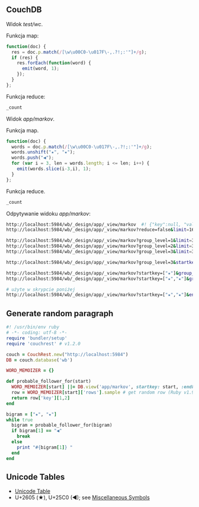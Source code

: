 ## CouchDB

Widok *test/wc*.

Funkcja map:

```js
function(doc) {
  res = doc.p.match(/[\w\u00C0-\u017F\-,.?!;:'"]+/g);
  if (res) {
    res.forEach(function(word) {
      emit(word, 1);
    });
  }
};
```

Funkcja reduce:

```js
_count
```

Widok *app/markov*.

Funkcja map.

```js
function(doc) {
  words = doc.p.match(/[\w\u00C0-\u017F\-,.?!;:'"]+/g);
  words.unshift("★", "★");
  words.push("◀");
  for (var i = 3, len = words.length; i <= len; i++) {
    emit(words.slice(i-3,i), 1);
  }
};
```

Funkcja reduce.

```js
_count
```

Odpytywanie widoku *app/markov*:

```sh
http://localhost:5984/wb/_design/app/_view/markov  #! {"key":null, "value":407268}
http://localhost:5984/wb/_design/app/_view/markov?reduce=false&limit=16

http://localhost:5984/wb/_design/app/_view/markov?group_level=1&limit=32
http://localhost:5984/wb/_design/app/_view/markov?group_level=2&limit=32
http://localhost:5984/wb/_design/app/_view/markov?group_level=3&limit=32

http://localhost:5984/wb/_design/app/_view/markov?group_level=3&startkey=["zza"]&limit=32

http://localhost:5984/wb/_design/app/_view/markov?startkey=["★"]&group_level=2&limit=32
http://localhost:5984/wb/_design/app/_view/markov?startkey=["★","★"]&group_level=3&limit=128

# użyte w skrypcie poniżej
http://localhost:5984/wb/_design/app/_view/markov?startkey=["★","★"]&endkey=["★","★",{}]&group_level=3

```

## Generate random paragraph

```ruby
#! /usr/bin/env ruby
# -*- coding: utf-8 -*-
require 'bundler/setup'
require 'couchrest' # v1.2.0

couch = CouchRest.new("http://localhost:5984")
DB = couch.database('wb')

WORD_MEMOIZER = {}

def probable_follower_for(start)
  WORD_MEMOIZER[start] ||= DB.view('app/markov', startkey: start, :endkey=>[start, {}].flatten, :group_level=>3)
  row = WORD_MEMOIZER[start]['rows'].sample # get random row (Ruby v1.9.2+)
  return row['key'][1,2]
end

bigram = ["★", "★"]
while true
  bigram = probable_follower_for(bigram)
  if bigram[1] == "◀"
    break
  else
    print "#{bigram[1]} "
  end
end
```

## Unicode Tables

* [Unicode Table](http://www.tamasoft.co.jp/en/general-info/unicode.html)
* U+2605 (★), U+25C0 (◀); see [Miscellaneous Symbols](http://www.unicode.org/charts/PDF/U2600.pdf)
